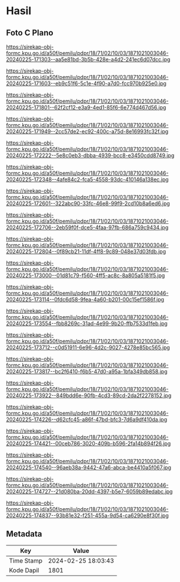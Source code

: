 # Hasil

## Foto C Plano

https://sirekap-obj-formc.kpu.go.id/a50f/pemilu/pdpr/18/71/02/10/03/1871021003046-20240225-171303--aa5e81bd-3b5b-428e-a4d2-241ec6d07dcc.jpg

https://sirekap-obj-formc.kpu.go.id/a50f/pemilu/pdpr/18/71/02/10/03/1871021003046-20240225-171603--eb9c51f6-5c1e-4f90-a7d0-fcc970b925e0.jpg

https://sirekap-obj-formc.kpu.go.id/a50f/pemilu/pdpr/18/71/02/10/03/1871021003046-20240225-171801--62f2cf12-e3a9-4ed1-85f6-6e774d467d56.jpg

https://sirekap-obj-formc.kpu.go.id/a50f/pemilu/pdpr/18/71/02/10/03/1871021003046-20240225-171949--2cc57de2-ec92-400c-a75d-8e16993fc32f.jpg

https://sirekap-obj-formc.kpu.go.id/a50f/pemilu/pdpr/18/71/02/10/03/1871021003046-20240225-172222--5e8c0eb3-dbba-4939-bcc8-e3450cdd8749.jpg

https://sirekap-obj-formc.kpu.go.id/a50f/pemilu/pdpr/18/71/02/10/03/1871021003046-20240225-172348--4afe84c2-fca5-4558-93dc-410146a138ec.jpg

https://sirekap-obj-formc.kpu.go.id/a50f/pemilu/pdpr/18/71/02/10/03/1871021003046-20240225-172601--322abc90-33fc-46e8-99f9-2cd10b8a6ed6.jpg

https://sirekap-obj-formc.kpu.go.id/a50f/pemilu/pdpr/18/71/02/10/03/1871021003046-20240225-172706--2eb59f0f-dce5-4faa-97fb-686a759c9434.jpg

https://sirekap-obj-formc.kpu.go.id/a50f/pemilu/pdpr/18/71/02/10/03/1871021003046-20240225-172804--0f89cb21-11df-4ff8-9c89-048e37d03fdb.jpg

https://sirekap-obj-formc.kpu.go.id/a50f/pemilu/pdpr/18/71/02/10/03/1871021003046-20240225-173000--01d81c79-f560-4ff5-ac8c-8a805a5181f5.jpg

https://sirekap-obj-formc.kpu.go.id/a50f/pemilu/pdpr/18/71/02/10/03/1871021003046-20240225-173114--0fdc6d58-9fea-4a60-b201-00c15ef1586f.jpg

https://sirekap-obj-formc.kpu.go.id/a50f/pemilu/pdpr/18/71/02/10/03/1871021003046-20240225-173554--fbb8269c-31ad-4e99-9b20-ffb7533d1feb.jpg

https://sirekap-obj-formc.kpu.go.id/a50f/pemilu/pdpr/18/71/02/10/03/1871021003046-20240225-173712--c0d51911-6e96-4d2c-9027-4278e85bc565.jpg

https://sirekap-obj-formc.kpu.go.id/a50f/pemilu/pdpr/18/71/02/10/03/1871021003046-20240225-173817--bc2f6410-f6b5-47d0-a95a-1bfa349db858.jpg

https://sirekap-obj-formc.kpu.go.id/a50f/pemilu/pdpr/18/71/02/10/03/1871021003046-20240225-173922--849bdd6e-90fb-4cd3-89cd-2da2f2278152.jpg

https://sirekap-obj-formc.kpu.go.id/a50f/pemilu/pdpr/18/71/02/10/03/1871021003046-20240225-174226--d62cfc45-a86f-47bd-bfc3-7d6a9df410da.jpg

https://sirekap-obj-formc.kpu.go.id/a50f/pemilu/pdpr/18/71/02/10/03/1871021003046-20240225-174421--00ceb786-3020-409b-b596-2fa14b894f26.jpg

https://sirekap-obj-formc.kpu.go.id/a50f/pemilu/pdpr/18/71/02/10/03/1871021003046-20240225-174540--96aeb38a-9442-47a6-abca-be4410a5f067.jpg

https://sirekap-obj-formc.kpu.go.id/a50f/pemilu/pdpr/18/71/02/10/03/1871021003046-20240225-174727--21d080ba-20dd-4397-b5e7-6059b89edabc.jpg

https://sirekap-obj-formc.kpu.go.id/a50f/pemilu/pdpr/18/71/02/10/03/1871021003046-20240225-174837--93b81e32-f251-455a-9d54-ca6290e8f30f.jpg


## Metadata

| Key        | Value               |
| ---------- | ------------------- |
| Time Stamp | 2024-02-25 18:03:43 |
| Kode Dapil | 1801                |



